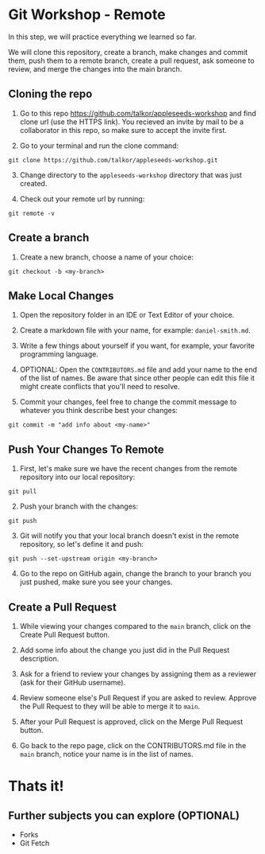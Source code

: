Git Workshop - Remote
=========================

In this step, we will practice everything we learned so far.

We will clone this repository, create a branch, make changes and commit them, push them to a remote branch, create a pull request, ask someone to review, and merge the changes into the main branch.

## Cloning the repo

1. Go to this repo https://github.com/talkor/appleseeds-workshop and find clone url (use the HTTPS link). You recieved an invite by mail to be a collaborator in this repo, so make sure to accept the invite first.

2. Go to your terminal and run the clone command:

```
git clone https://github.com/talkor/appleseeds-workshop.git
```

3. Change directory to the `appleseeds-workshop` directory that was just created.

4. Check out your remote url by running:

```
git remote -v
```

## Create a branch

1. Create a new branch, choose a name of your choice:

```
git checkout -b <my-branch>
```

## Make Local Changes

1. Open the repository folder in an IDE or Text Editor of your choice.

2. Create a markdown file with your name, for example: `daniel-smith.md`.

3. Write a few things about yourself if you want, for example, your favorite programming language.

4. OPTIONAL: Open the `CONTRIBUTORS.md` file and add your name to the end of the list of names. Be aware that since other people can edit this file it might create conflicts that you'll need to resolve. 

5. Commit your changes, feel free to change the commit message to whatever you think describe best your changes:

```
git commit -m "add info about <my-name>" 
```

## Push Your Changes To Remote

1. First, let's make sure we have the recent changes from the remote repository into our local repository:

```
git pull
```

2. Push your branch with the changes:

```
git push
```

3. Git will notify you that your local branch doesn't exist in the remote repository, so let's define it and push:

```
git push --set-upstream origin <my-branch>
```

4. Go to the repo on GitHub again, change the branch to your branch you just pushed, make sure you see your changes.

## Create a Pull Request

1. While viewing your changes compared to the `main` branch, click on the Create Pull Request button.

2. Add some info about the change you just did in the Pull Request description.

3. Ask for a friend to review your changes by assigning them as a reviewer (ask for their GitHub username).

4. Review someone else's Pull Request if you are asked to review. Approve the Pull Request to they will be able to merge it to `main`.

5. After your Pull Request is approved, click on the Merge Pull Request button.

6. Go back to the repo page, click on the CONTRIBUTORS.md file in the `main` branch, notice your name is in the list of names.

# Thats it!

## Further subjects you can explore (OPTIONAL)
- Forks
- Git Fetch
